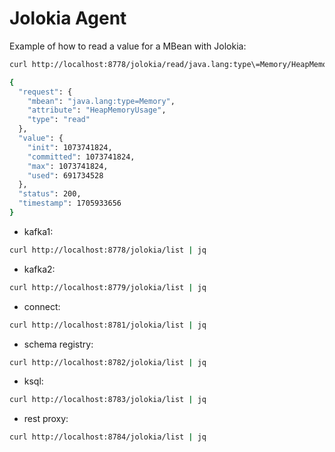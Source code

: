 # Jolokia Agent

Example of how to read a value for a MBean with Jolokia:

```bash
curl http://localhost:8778/jolokia/read/java.lang:type\=Memory/HeapMemoryUsage | jq

{
  "request": {
    "mbean": "java.lang:type=Memory",
    "attribute": "HeapMemoryUsage",
    "type": "read"
  },
  "value": {
    "init": 1073741824,
    "committed": 1073741824,
    "max": 1073741824,
    "used": 691734528
  },
  "status": 200,
  "timestamp": 1705933656
}
```

- kafka1: 
```bash
curl http://localhost:8778/jolokia/list | jq
```

- kafka2: 
```bash
curl http://localhost:8779/jolokia/list | jq
```

- connect:
```bash
curl http://localhost:8781/jolokia/list | jq
```

- schema registry:
```bash
curl http://localhost:8782/jolokia/list | jq
```

- ksql:
```bash
curl http://localhost:8783/jolokia/list | jq
```

- rest proxy:
```bash
curl http://localhost:8784/jolokia/list | jq
```